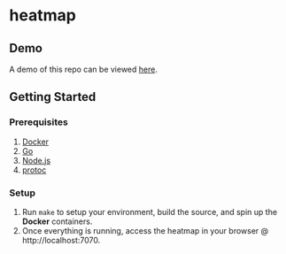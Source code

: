 # heatmap

## Demo
A demo of this repo can be viewed <a href="http://54.82.146.134" target="_blank">here</a>.

## Getting Started

### Prerequisites
1. [Docker](https://www.docker.com/get-started)
1. [Go](https://golang.org/dl/)
1. [Node.js](https://nodejs.org/en/)
1. [protoc](https://github.com/protocolbuffers/protobuf/releases)

### Setup
1. Run `make` to setup your environment, build the source, and spin up the **Docker** containers.
1. Once everything is running, access the heatmap in your browser @ http://localhost:7070.
